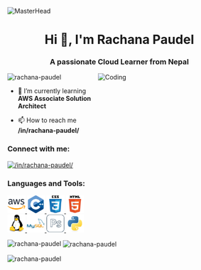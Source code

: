 ![MasterHead](https://media.licdn.com/dms/image/D4E12AQGIcUpV-JrCOA/article-cover_image-shrink_720_1280/0/1700292550046?e=2147483647&v=beta&t=mppsI5cbrYyaV8mW7wfBMubsCXXUd21qYAKLrlzKrAs)



<h1 align="center">Hi 👋, I'm Rachana Paudel</h1>
<h3 align="center">A passionate Cloud Learner from Nepal</h3>
<img align="right" alt="Coding" width="300" height="300" src="https://user-images.githubusercontent.com/74038190/236119160-976a0405-caa7-470c-9356-16d43402ea0a.gif")


<p align="left"> <img src="https://komarev.com/ghpvc/?username=rachana-paudel&label=Profile%20views&color=0e75b6&style=flat" alt="rachana-paudel" /> </p>

- 🌱 I’m currently learning **AWS Associate Solution Architect**

- 📫 How to reach me **/in/rachana-paudel/**

<h3 align="left">Connect with me:</h3>
<p align="left">
<a href="https://linkedin.com/in//in/rachana-paudel/" target="blank"><img align="center" src="https://raw.githubusercontent.com/rahuldkjain/github-profile-readme-generator/master/src/images/icons/Social/linked-in-alt.svg" alt="/in/rachana-paudel/" height="30" width="40" /></a>
</p>

<h3 align="left">Languages and Tools:</h3>
<p align="left"> <a href="https://aws.amazon.com" target="_blank" rel="noreferrer"> <img src="https://raw.githubusercontent.com/devicons/devicon/master/icons/amazonwebservices/amazonwebservices-original-wordmark.svg" alt="aws" width="40" height="40"/> </a> <a href="https://www.w3schools.com/cpp/" target="_blank" rel="noreferrer"> <img src="https://raw.githubusercontent.com/devicons/devicon/master/icons/cplusplus/cplusplus-original.svg" alt="cplusplus" width="40" height="40"/> </a> <a href="https://www.w3schools.com/css/" target="_blank" rel="noreferrer"> <img src="https://raw.githubusercontent.com/devicons/devicon/master/icons/css3/css3-original-wordmark.svg" alt="css3" width="40" height="40"/> </a> <a href="https://www.w3.org/html/" target="_blank" rel="noreferrer"> <img src="https://raw.githubusercontent.com/devicons/devicon/master/icons/html5/html5-original-wordmark.svg" alt="html5" width="40" height="40"/> </a> <a href="https://www.linux.org/" target="_blank" rel="noreferrer"> <img src="https://raw.githubusercontent.com/devicons/devicon/master/icons/linux/linux-original.svg" alt="linux" width="40" height="40"/> </a> <a href="https://www.mysql.com/" target="_blank" rel="noreferrer"> <img src="https://raw.githubusercontent.com/devicons/devicon/master/icons/mysql/mysql-original-wordmark.svg" alt="mysql" width="40" height="40"/> </a> <a href="https://www.photoshop.com/en" target="_blank" rel="noreferrer"> <img src="https://raw.githubusercontent.com/devicons/devicon/master/icons/photoshop/photoshop-line.svg" alt="photoshop" width="40" height="40"/> </a> <a href="https://www.python.org" target="_blank" rel="noreferrer"> <img src="https://raw.githubusercontent.com/devicons/devicon/master/icons/python/python-original.svg" alt="python" width="40" height="40"/> </a> </p>

<p><img align="left" src="https://github-readme-stats.vercel.app/api/top-langs?username=rachana-paudel&show_icons=true&locale=en&layout=compact" alt="rachana-paudel" /></p>

<p>&nbsp;<img align="center" src="https://github-readme-stats.vercel.app/api?username=rachana-paudel&show_icons=true&locale=en" alt="rachana-paudel" /></p>

<p><img align="center" src="https://github-readme-streak-stats.herokuapp.com/?user=rachana-paudel&" alt="rachana-paudel" /></p>
